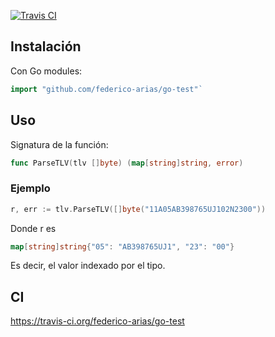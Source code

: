 [![Travis CI](https://travis-ci.org/federico-arias/go-test.svg?branch=master)](https://travis-ci.org/federico-arias/go-test)

## Instalación

Con Go modules:

```go
import "github.com/federico-arias/go-test"`
```

## Uso

Signatura de la función:

```go
func ParseTLV(tlv []byte) (map[string]string, error)
```

### Ejemplo

```go
r, err := tlv.ParseTLV([]byte("11A05AB398765UJ102N2300"))
```

Donde r es

```go
map[string]string{"05": "AB398765UJ1", "23": "00"}
```

Es decir, el valor indexado por el tipo.

## CI

https://travis-ci.org/federico-arias/go-test
